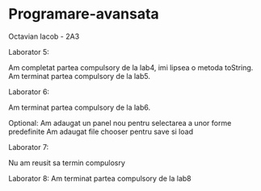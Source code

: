 # Programare-avansata
 Octavian Iacob - 2A3

Laborator 5:

Am completat partea compulsory de la lab4, imi lipsea o metoda toString. <br/>
Am terminat partea compulsory de la lab5.

Laborator 6:

Am terminat partea compulsory de la lab6.

Optional:
Am adaugat un panel nou pentru selectarea a unor forme predefinite
Am adaugat file chooser pentru save si load

Laborator 7:

Nu am reusit sa termin compulosry

Laborator 8:
Am terminat partea compulsory de la lab8
